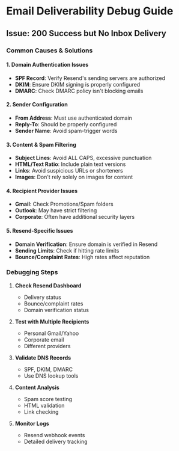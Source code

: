 # Email Deliverability Debug Guide

## Issue: 200 Success but No Inbox Delivery

### Common Causes & Solutions

#### 1. Domain Authentication Issues
- **SPF Record**: Verify Resend's sending servers are authorized
- **DKIM**: Ensure DKIM signing is properly configured
- **DMARC**: Check DMARC policy isn't blocking emails

#### 2. Sender Configuration
- **From Address**: Must use authenticated domain
- **Reply-To**: Should be properly configured
- **Sender Name**: Avoid spam-trigger words

#### 3. Content & Spam Filtering
- **Subject Lines**: Avoid ALL CAPS, excessive punctuation
- **HTML/Text Ratio**: Include plain text versions
- **Links**: Avoid suspicious URLs or shorteners
- **Images**: Don't rely solely on images for content

#### 4. Recipient Provider Issues
- **Gmail**: Check Promotions/Spam folders
- **Outlook**: May have strict filtering
- **Corporate**: Often have additional security layers

#### 5. Resend-Specific Issues
- **Domain Verification**: Ensure domain is verified in Resend
- **Sending Limits**: Check if hitting rate limits
- **Bounce/Complaint Rates**: High rates affect reputation

### Debugging Steps

1. **Check Resend Dashboard**
   - Delivery status
   - Bounce/complaint rates
   - Domain verification status

2. **Test with Multiple Recipients**
   - Personal Gmail/Yahoo
   - Corporate email
   - Different providers

3. **Validate DNS Records**
   - SPF, DKIM, DMARC
   - Use DNS lookup tools

4. **Content Analysis**
   - Spam score testing
   - HTML validation
   - Link checking

5. **Monitor Logs**
   - Resend webhook events
   - Detailed delivery tracking